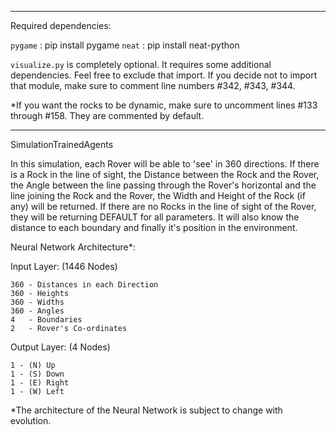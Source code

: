 -----------------------------------------------------------------------------------------------------------------------------

Required dependencies:

`pygame`    : pip install pygame
`neat`      : pip install neat-python


`visualize.py` is completely optional. It requires some additional dependencies. Feel free to exclude that import. If you decide not to import that module, make sure to comment line numbers #342, #343, #344. 

*If you want the rocks to be dynamic, make sure to uncomment lines #133 through #158. They are commented by default.

-----------------------------------------------------------------------------------------------------------------------------

SimulationTrainedAgents

In this simulation, each Rover will be able to 'see' in 360 directions. If there is a Rock in the line of sight, the Distance between the Rock and the
Rover, the Angle between the line passing through the Rover's horizontal and the line joining the Rock and the Rover, the Width and Height of
the Rock (if any) will be returned. If there are no Rocks in the line of sight of the Rover, they will be returning DEFAULT for all parameters. It will
also know the distance to each boundary and finally it's position in the environment.

Neural Network Architecture*:

Input Layer: (1446 Nodes)

    360 - Distances in each Direction
    360 - Heights
    360 - Widths
    360 - Angles
    4   - Boundaries
    2   - Rover's Co-ordinates

Output Layer: (4 Nodes)

    1 - (N) Up
    1 - (S) Down
    1 - (E) Right
    1 - (W) Left

*The architecture of the Neural Network is subject to change with evolution.
